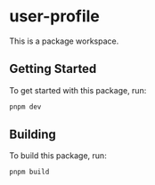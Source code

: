 # user-profile

This is a package workspace.

## Getting Started

To get started with this package, run:

```bash
pnpm dev
```

## Building

To build this package, run:

```bash
pnpm build
```
